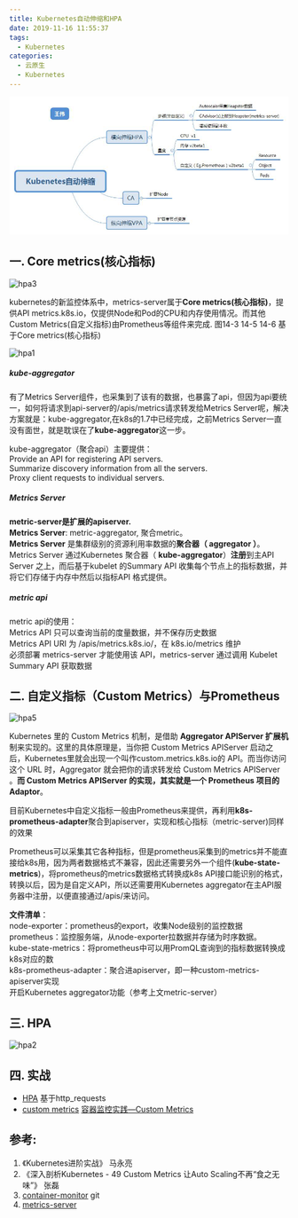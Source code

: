 ```yaml
---
title: Kubernetes自动伸缩和HPA
date: 2019-11-16 11:55:37
tags:
  - Kubernetes
categories: 
  - 云原生
  - Kubernetes  
---
```


<p></p>
<!-- more -->

![Kubernetes自动伸缩](.\k8sAutoScale\k8sAutoScale.jpg)


## 一. Core metrics(核心指标)  
![hpa3](https://user-images.githubusercontent.com/5608425/68987952-a3730080-086a-11ea-9a69-6b2c41de98ed.JPG)


kubernetes的新监控体系中，metrics-server属于**Core metrics(核心指标)**，提供API metrics.k8s.io，仅提供Node和Pod的CPU和内存使用情况。而其他Custom Metrics(自定义指标)由Prometheus等组件来完成. 
图14-3 14-5 14-6 基于Core metrics(核心指标)

![hpa1](https://user-images.githubusercontent.com/5608425/68987950-a3730080-086a-11ea-83b8-1b6e06e3c659.jpg)

##### kube-aggregator

有了Metrics Server组件，也采集到了该有的数据，也暴露了api，但因为api要统一，如何将请求到api-server的/apis/metrics请求转发给Metrics Server呢，解决方案就是：kube-aggregator,在k8s的1.7中已经完成，之前Metrics Server一直没有面世，就是耽误在了**kube-aggregator**这一步。

kube-aggregator（聚合api）主要提供：  
Provide an API for registering API servers.  
Summarize discovery information from all the servers.  
Proxy client requests to individual servers.  

##### Metrics Server
**metric-server是扩展的apiserver.**  
**Metrics Server**: metric-aggregator, 聚合metric。  
**Metrics Server** 是集群级别的资源利用率数据的**聚合器（ aggregator ）**。Metrics Server 通过Kubernetes 聚合器（ **kube-aggregator**）**注册**到主API Server 之上，而后基于kubelet 的Summary API 收集每个节点上的指标数据，并将它们存储于内存中然后以指标API 格式提供。  



##### metric api
metric api的使用：  
Metrics API 只可以查询当前的度量数据，并不保存历史数据  
Metrics API URI 为 /apis/metrics.k8s.io/，在 k8s.io/metrics 维护  
必须部署 metrics-server 才能使用该 API，metrics-server 通过调用 Kubelet Summary API 获取数据

## 二.  自定义指标（Custom Metrics）与Prometheus

![hpa5](https://user-images.githubusercontent.com/5608425/68987954-a40b9700-086a-11ea-985a-10d423d2cd15.JPG)

Kubernetes 里的 Custom Metrics 机制，是借助 **Aggregator APIServer 扩展机**制来实现的。这里的具体原理是，当你把 Custom Metrics APIServer 启动之后，Kubernetes里就会出现一个叫作custom.metrics.k8s.io的 API。而当你访问这个 URL 时，Aggregator 就会把你的请求转发给 Custom Metrics APIServer 。**而 Custom Metrics APIServer 的实现，其实就是一个 Prometheus 项目的 Adaptor**。


目前Kubernetes中自定义指标一般由Prometheus来提供，再利用**k8s-prometheus-adapter**聚合到apiserver，实现和核心指标（metric-server)同样的效果

Prometheus可以采集其它各种指标，但是prometheus采集到的metrics并不能直接给k8s用，因为两者数据格式不兼容，因此还需要另外一个组件(**kube-state-metrics**)，将prometheus的metrics数据格式转换成k8s API接口能识别的格式，转换以后，因为是自定义API，所以还需要用Kubernetes aggregator在主API服务器中注册，以便直接通过/apis/来访问。  

**文件清单**：  
node-exporter：prometheus的export，收集Node级别的监控数据  
prometheus：监控服务端，从node-exporter拉数据并存储为时序数据。  
kube-state-metrics：将prometheus中可以用PromQL查询到的指标数据转换成k8s对应的数  
k8s-prometheus-adapter：聚合进apiserver，即一种custom-metrics-apiserver实现  
开启Kubernetes aggregator功能（参考上文metric-server）  


## 三. HPA

![hpa2](https://user-images.githubusercontent.com/5608425/68987951-a3730080-086a-11ea-82d6-78ba5efcdfa5.jpg)


## 四. 实战

+ [HPA](https://github.com/rootsongjc/kubernetes-handbook/tree/master/manifests/HPA) 基于http_requests
+ [custom metrics](https://yasongxu.gitbook.io/container-monitor/yi-.-kai-yuan-fang-an/di-1-zhang-cai-ji/custom-metrics)
  [容器监控实践—Custom Metrics](http://www.xuyasong.com/?p=1520)


## 参考:
1. 《Kubernetes进阶实战》 马永亮
2. 《深入剖析Kubernetes - 49  Custom Metrics 让Auto Scaling不再“食之无味”》  张磊
3. [container-monitor](https://github.com/www6v/container-monitor) git
4. [metrics-server](https://yasongxu.gitbook.io/container-monitor/yi-.-kai-yuan-fang-an/di-1-zhang-cai-ji/metrics-server)











